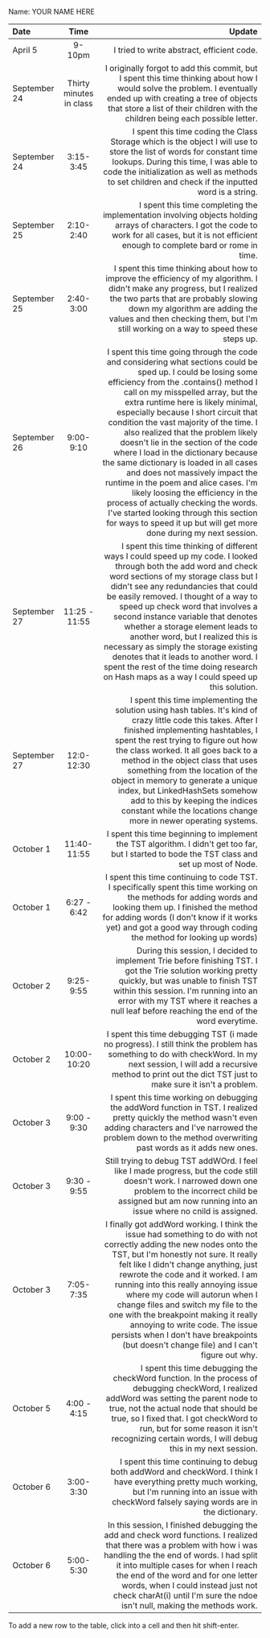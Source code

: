 Name: YOUR NAME HERE

| Date         |          Time           |                                                                                                                                                                                                                                                                                                                                                                                                                                                                                                                                                                                                                                                                                                                                                         Update |
|:-------------|:-----------------------:|---------------------------------------------------------------------------------------------------------------------------------------------------------------------------------------------------------------------------------------------------------------------------------------------------------------------------------------------------------------------------------------------------------------------------------------------------------------------------------------------------------------------------------------------------------------------------------------------------------------------------------------------------------------------------------------------------------------------------------------------------------------:|
| April 5      |         9-10pm          |                                                                                                                                                                                                                                                                                                                                                                                                                                                                                                                                                                                                                                                                                                                     I tried to write abstract, efficient code. |
| September 24 | Thirty minutes in class |                                                                                                                                                                                                                                                                                                                                                                                                                                                                                                            I originally forgot to add this commit, but I spent this time thinking about how I would solve the problem. I eventually ended up with creating a tree of objects that store a list of their children with the children being each possible letter. |
| September 24 |        3:15-3:45        |                                                                                                                                                                                                                                                                                                                                                                                                                                                                                         I spent this time coding the Class Storage which is the object I will use to store the list of words for constant time lookups. During this time, I was able to code the initialization as well as methods to set children and check if the inputted word is a string. |
| September 25 |        2:10-2:40        |                                                                                                                                                                                                                                                                                                                                                                                                                                                                                                                                                         I spent this time completing the implementation involving objects holding arrays of characters. I got the code to work for all cases, but it is not efficient enough to complete bard or rome in time. |
| September 25 |        2:40-3:00        |                                                                                                                                                                                                                                                                                                                                                                                                                                                                     I spent this time thinking about how to improve the efficiency of my algorithm. I didn't make any progress, but I realized the two parts that are probably slowing down my algorithm are adding the values and then checking them, but I'm still working on a way to speed these steps up. |
| September 26 |        9:00-9:10        | I spent this time going through the code and considering what sections could be sped up. I could be losing some efficiency from the .contains() method I call on my misspelled array, but the extra runtime here is likely minimal, especially because I short circuit that condition the vast majority of the time. I also realized that the problem likely doesn't lie in the section of the code where I load in the dictionary because the same dictionary is loaded in all cases and does not massively impact the runtime in the poem and alice cases. I'm likely loosing the efficiency in the process of actually checking the words. I've started looking through this section for ways to speed it up but will get more done during my next session. |
| September 27 |      11:25 - 11:55      |                                                                                                                                                                                I spent this time thinking of different ways I could speed up my code. I looked through both the add word and check word sections of my storage class but I didn't see any redundancies that could be easily removed. I thought of a way to speed up check word that involves a second instance variable that denotes whether a storage element leads to another word, but I realized this is necessary as simply the storage existing denotes that it leads to another word. I spent the rest of the time doing research on Hash maps as a way I could speed up this solution. |
| September 27 |       12:0-12:30        |                                                                                                                                                                                                                                                                  I spent this time implementing the solution using hash tables. It's kind of crazy little code this takes. After I finished implementing hashtables, I spent the rest trying to figure out how the class worked. It all goes back to a method in the object class that uses something from the location of the object in memory to generate a unique index, but LinkedHashSets somehow add to this by keeping the indices constant while the locations change more in newer operating systems. |
| October 1    |       11:40-11:55       |                                                                                                                                                                                                                                                                                                                                                                                                                                                                                                                                                                                                                 I spent this time beginning to implement the TST algorithm. I didn't get too far, but I started to bode the TST class and set up most of Node. |
| October 1    |       6:27 - 6:42       |                                                                                                                                                                                                                                                                                                                                                                                                                                                                                 I spent this time continuing to code TST. I specifically spent this time working on the methods for adding words and looking them up. I finished the method for adding words (I don't know if it works yet) and got a good way through coding the method for looking up words) |
| October 2    |        9:25-9:55        |                                                                                                                                                                                                                                                                                                                                                                                                                                                                     During this session, I decided to implement Trie before finishing TST. I got the Trie solution working pretty quickly, but was unable to finish TST within this session. I'm running into an error with my TST where it reaches a null leaf before reaching the end of the word everytime. |
| October 2    |       10:00-10:20       |                                                                                                                                                                                                                                                                                                                                                                                                                                                                                                                          I spent this time debugging TST (i made no progress). I still think the problem has something to do with checkWord. In my next session, I will add a recursive method to print out the dict TST just to make sure it isn't a problem. |
| October 3    |       9:00 - 9:30       |                                                                                                                                                                                                                                                                                                                                                                                                                                                                                                                            I spent this time working on debugging the addWord function in TST. I realized pretty quickly the method wasn't even adding characters and I've narrowed the problem down to the method overwriting past words as it adds new ones. |
| October 3    |       9:30 - 9:55       |                                                                                                                                                                                                                                                                                                                                                                                                                                                                                                                                   Still trying to debug TST addWOrd. I feel like I made progress, but the code still doesn't work. I narrowed down one problem to the incorrect child be assigned but am now running into an issue where no cnild is assigned. |
| October 3    |        7:05-7:35        |                                                                                                                                                                                                                         I finally got addWord working. I think the issue had something to do with not correctly adding the new nodes onto the TST, but I'm honestly not sure. It really felt like I didn't change anything, just rewrote the code and it worked. I am running into this really annoying issue where my code will autorun when I change files and switch my file to the one with the breakpoint making it really annoying to write code. The issue persists when I don't have breakpoints (but doesn't change file) and I can't figure out why. |
| October 5    |       4:00 - 4:15       |                                                                                                                                                                                                                                                                                                                                                                                                                             I spent this time debugging the checkWord function. In the process of debugging checkWord, I realized addWord was setting the parent node to true, not the actual node that should be true, so I fixed that. I got checkWord to run, but for some reason it isn't recognizing certain words, I will debug this in my next session. |
| October 6    |        3:00-3:30        |                                                                                                                                                                                                                                                                                                                                                                                                                                                                                                                                                      I spent this time continuing to debug both addWord and checkWord. I think I have everything pretty much working, but I'm running into an issue with checkWord falsely saying words are in the dictionary. |
| October 6    |        5:00-5:30        |                                                                                                                                                                                                                                                                                                                                                                                         In this session, I finished debugging the add and check word functions. I realized that there was a problem with how i was handling the the end of words. I had split it into multiple cases for when I reach the end of the word and for one letter words, when I could instead just not check charAt(i) until I'm sure the ndoe isn't null, making the methods work. |


To add a new row to the table, click into a cell and then hit shift-enter.